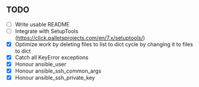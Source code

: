 ## TODO

- [ ] Write usable README
- [ ] Integrate with SetupTools (https://click.palletsprojects.com/en/7.x/setuptools/)
- [x] Optimize work by deleting files to list to dict cycle by changing it to files to dict
- [x] Catch all KeyError exceptions
- [x] Honour ansible_user
- [x] Honour ansible_ssh_common_args
- [x] Honour ansible_ssh_private_key
